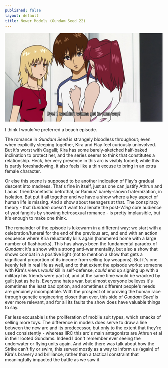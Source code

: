 ```yaml
---
published: false
layout: default
title: Newer Models (Gundam Seed 22)
---
```

![](/bye.jpg)

I think I would've preferred a beach episode.

The romance in *Gundam Seed* is strangely bloodless throughout; even when explicitly sleeping together, Kira and Flay feel curiously uninvolved. But it's worst with Cagalli; Kira has some barely-sketched half-baked inclination to protect her, and the series seems to think that constitutes a relationship. Heck, her very presence in this arc is visibly forced; while this is partly foreshadowing, it also feels like a thin excuse to bring in an extra female character.

Or else this scene is supposed to be another indication of Flay's gradual descent into madness. That's fine in itself, just as one can justify Athrun and Lacus' friendzonetastic betrothal, or Ramius' barely-shown fraternization, in isolation. But put it all together and we have a show where a key aspect of human life is missing. And a show about teenagers at that. The conspiracy theory - that *Gundam* doesn't want to alienate the post-*Wing* core audience of yaoi fangirls by showing hetrosexual romance - is pretty implausible, but it's enough to make one think.

The remainder of the episode is lukewarm in a different way: we start with a celebration/funeral for the end of the previous arc, and end with an action sequence where Kira reluctantly kills again (hammered home with a large number of flashbacks). This has always been the fundamental paradox of *Gundam*: it's a show with a strong anti-war mentality, but also a show that shows combat in a positive light (not to mention a show that gets a significant proportion of its income from selling toy weapons). But it's one keenly felt in real life as well, and to that extent the episode works: someone with Kira's views *would* kill in self-defense, *could* end up signing up with a military his friends were part of, and at the same time would be wracked by guilt just as he is. Everyone hates war, but almost everyone believes it's sometimes the least bad option, and sometimes different people's needs are genuinely incompatible. With the prospect of improving the human race through genetic engineering closer than ever, this side of *Gundam Seed* is ever more relevant, and for all its faults the show does have valuable things to say.

Far less excusable is the proliferation of mobile suit types, which smacks of selling more toys. The difference in models does serve to draw a line between the new arc and its predecessor, but only to the extent that they're used consistently - whereas IIRC this arc's main antagonists are Athrun et al in their looted Gundams. Indeed I don't remember ever seeing the underwater or flying units again. And while there was talk about how the Strike can't fly or swim, this served mostly as a way to inform us (again) of Kira's bravery and brilliance, rather than a tactical constraint that meaningfully impacted the battle as we saw it.